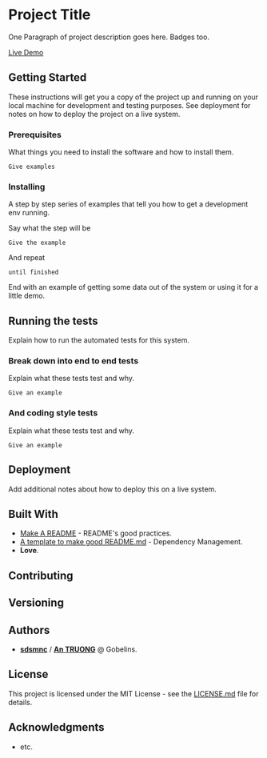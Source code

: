 # Project Title

One Paragraph of project description goes here.
Badges too.

[Live Demo](https://some-link)

## Getting Started

These instructions will get you a copy of the project up and running on your local machine for development and testing purposes. See deployment for notes on how to deploy the project on a live system.

### Prerequisites

What things you need to install the software and how to install them.

```
Give examples
```

### Installing

A step by step series of examples that tell you how to get a development env running.

Say what the step will be

```
Give the example
```

And repeat

```
until finished
```

End with an example of getting some data out of the system or using it for a little demo.

## Running the tests

Explain how to run the automated tests for this system.

### Break down into end to end tests

Explain what these tests test and why.

```
Give an example
```

### And coding style tests

Explain what these tests test and why.

```
Give an example
```

## Deployment

Add additional notes about how to deploy this on a live system.

## Built With

- [Make A README](https://www.makeareadme.com/) - README's good practices.
- [A template to make good README.md](https://gist.github.com/PurpleBooth/109311bb0361f32d87a2) - Dependency Management.
- **Love**.

## Contributing

## Versioning

## Authors

- [**sdsmnc**](https://github.com/sdsmnc221) / [**An TRUONG**](https://antr.tech) @ Gobelins.

## License

This project is licensed under the MIT License - see the [LICENSE.md](LICENSE.md) file for details.

## Acknowledgments

- etc.
